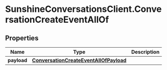 # SunshineConversationsClient.ConversationCreateEventAllOf

## Properties

Name | Type | Description | Notes
------------ | ------------- | ------------- | -------------
**payload** | [**ConversationCreateEventAllOfPayload**](ConversationCreateEventAllOfPayload.md) |  | [optional] 


